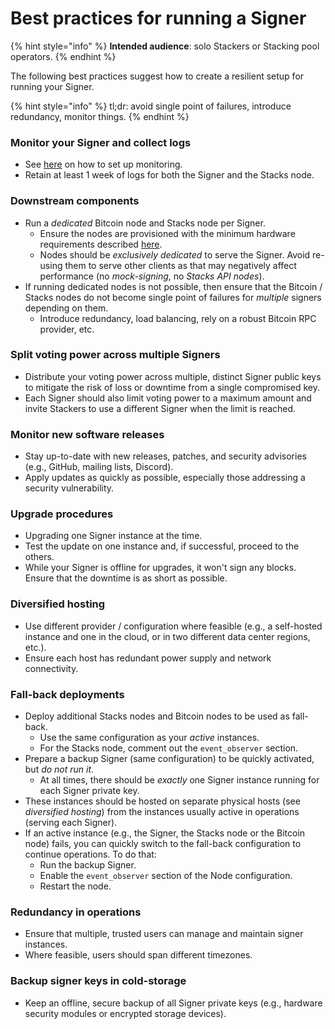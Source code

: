 # Best practices for running a Signer

{% hint style="info" %}
**Intended audience**: solo Stackers or Stacking pool operators.
{% endhint %}

The following best practices suggest how to create a resilient setup for running your Signer.

{% hint style="info" %}
tl;dr: avoid single point of failures, introduce redundancy, monitor things.
{% endhint %}

### Monitor your Signer and collect logs

- See
  [here](https://www.notion.so/guides-and-tutorials/running-a-signer/how-to-monitor-signer.md)
  on how to set up monitoring.
- Retain at least 1 week of logs for both the Signer and the Stacks node.

### Downstream components

- Run a *dedicated* Bitcoin node and Stacks node per Signer.
    - Ensure the nodes are provisioned with the minimum hardware requirements
      described
      [here](https://docs.stacks.co/guides-and-tutorials/running-a-signer#minimum-system-requirements).
    - Nodes should be *exclusively dedicated* to serve the Signer. Avoid
      re-using them to serve other clients as that may negatively affect
      performance (no *mock-signing*, no *Stacks API nodes*).
- If running dedicated nodes is not possible, then ensure that the Bitcoin /
  Stacks nodes do not become single point of failures for *multiple* signers
  depending on them.
    - Introduce redundancy, load balancing, rely on a robust Bitcoin RPC
      provider, etc.

### Split voting power across multiple Signers

- Distribute your voting power across multiple, distinct Signer public keys to
  mitigate the risk of loss or downtime from a single compromised key.
- Each Signer should also limit voting power to a maximum amount and invite
  Stackers to use a different Signer when the limit is reached.

### Monitor new software releases

- Stay up-to-date with new releases, patches, and security advisories (e.g.,
  GitHub, mailing lists, Discord).
- Apply updates as quickly as possible, especially those addressing a security
  vulnerability.

### Upgrade procedures

- Upgrading one Signer instance at the time.
- Test the update on one instance and, if successful, proceed to the others.
- While your Signer is offline for upgrades, it won't sign any blocks. Ensure
  that the downtime is as short as possible.

### Diversified hosting

- Use different provider / configuration where feasible (e.g., a self-hosted
  instance and one in the cloud, or in two different data center regions, etc.).
- Ensure each host has redundant power supply and network connectivity.

### Fall-back deployments

- Deploy additional Stacks nodes and Bitcoin nodes to be used as fall-back.
  - Use the same configuration as your _active_ instances.
  - For the Stacks node, comment out the `event_observer` section.
- Prepare a backup Signer (same configuration) to be quickly activated, but _do
  not run it_.
  - At all times, there should be _exactly_ one Signer instance running for each
    Signer private key.
- These instances should be hosted on separate physical hosts (see *diversified
  hosting*) from the instances usually active in operations (serving each
  Signer).
- If an active instance (e.g., the Signer, the Stacks node or the Bitcoin node)
  fails, you can quickly switch to the fall-back configuration to continue
  operations. To do that:
  - Run the backup Signer.
  - Enable the `event_observer` section of the Node configuration.
  - Restart the node.

### Redundancy in operations

- Ensure that multiple, trusted users can manage and maintain signer instances.
- Where feasible, users should span different timezones.

### Backup signer keys in cold-storage

- Keep an offline, secure backup of all Signer private keys (e.g., hardware
  security modules or encrypted storage devices).

